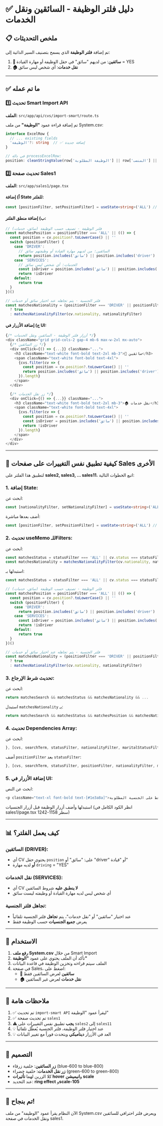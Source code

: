 # ✅ دليل فلتر الوظيفة - السائقين ونقل الخدمات

## 📋 ملخص التحديثات

تم إضافة **فلتر الوظيفة** الذي يسمح بتصنيف السير الذاتية إلى:
1. **🚗 سائقين**: من لديهم "سائق" في حقل الوظيفة أو مهارة القيادة = YES
2. **🏠 نقل خدمات**: أي شخص ليس سائق

---

## ✅ ما تم عمله

### 1️⃣ تحديث Smart Import API
**الملف**: `src/app/api/cvs/import-smart/route.ts`

تم إضافة قراءة عمود **"الوظيفة"** من ملف System.csv:

```typescript
interface ExcelRow {
  // ... existing fields
  'الوظيفة'?: string  // ✅ إضافة جديدة
}

// في دالة processExcelRow:
position: cleanStringValue(row['الوظيفة المطلوبة'] || row['المنصب'] || row['الوظيفة']), // ✅ إضافة "الوظيفة"
```

### 2️⃣ تحديث صفحة Sales1
**الملف**: `src/app/sales1/page.tsx`

#### أ) إضافة State للفلتر:
```typescript
const [positionFilter, setPositionFilter] = useState<string>('ALL') // فلتر الوظيفة: سائق، خدمات
```

#### ب) إضافة منطق الفلتر:
```typescript
// فلتر الوظيفة - تصنيف حسب الوظيفة (سائق، خدمات)
const matchesPosition = positionFilter === 'ALL' || (() => {
  const position = cv.position?.toLowerCase() || ''
  switch (positionFilter) {
    case 'DRIVER':
      // السائقين: من لديهم مهارة القيادة أو وظيفتهم سائق
      return position.includes('سائق') || position.includes('driver') || position.includes('قيادة') || cv.driving === SkillLevel.YES
    case 'SERVICES':
      // الخدمات: أي شخص ليس سائق
      const isDriver = position.includes('سائق') || position.includes('driver') || position.includes('قيادة') || cv.driving === SkillLevel.YES
      return !isDriver
    default:
      return true
  }
})()

// فلتر الجنسية - يتم تجاهله عند اختيار سائق أو خدمات
const matchesNationality = (positionFilter === 'DRIVER' || positionFilter === 'SERVICES')
  ? true
  : matchesNationalityFilter(cv.nationality, nationalityFilter)
```

#### ج) إضافة الأزرار في UI:
```typescript
{/* أزرار فلتر الوظيفة - السائقين ونقل الخدمات */}
<div className="grid grid-cols-2 gap-4 mb-6 max-w-2xl mx-auto">
  {/* زر السائقين */}
  <div onClick={() => {...}} className="...">
    <h3 className="text-white font-bold text-2xl mb-3">🚗 سائقين</h3>
    <span className="text-white font-bold text-4xl">
      {cvs.filter(cv => {
        const position = cv.position?.toLowerCase() || ''
        return position.includes('سائق') || position.includes('driver') || position.includes('قيادة') || cv.driving === 'YES'
      }).length}
    </span>
  </div>

  {/* زر نقل الخدمات */}
  <div onClick={() => {...}} className="...">
    <h3 className="text-white font-bold text-2xl mb-3">🏠 نقل خدمات</h3>
    <span className="text-white font-bold text-4xl">
      {cvs.filter(cv => {
        const position = cv.position?.toLowerCase() || ''
        const isDriver = position.includes('سائق') || position.includes('driver') || position.includes('قيادة') || cv.driving === 'YES'
        return !isDriver
      }).length}
    </span>
  </div>
</div>
```

---

## 🔄 كيفية تطبيق نفس التغييرات على صفحات Sales الأخرى

لتطبيق هذا الفلتر على **sales2, sales3, ... sales11**، اتبع الخطوات التالية:

### 1. إضافة State:
ابحث عن:
```typescript
const [nationalityFilter, setNationalityFilter] = useState<string>('ALL')
```

أضف بعدها مباشرة:
```typescript
const [positionFilter, setPositionFilter] = useState<string>('ALL') // فلتر الوظيفة: سائق، خدمات
```

### 2. تحديث useMemo للـFilters:
ابحث عن:
```typescript
const matchesStatus = statusFilter === 'ALL' || cv.status === statusFilter
const matchesNationality = matchesNationalityFilter(cv.nationality, nationalityFilter)
```

استبدلها بـ:
```typescript
const matchesStatus = statusFilter === 'ALL' || cv.status === statusFilter

// فلتر الوظيفة - تصنيف حسب الوظيفة (سائق، خدمات)
const matchesPosition = positionFilter === 'ALL' || (() => {
  const position = cv.position?.toLowerCase() || ''
  switch (positionFilter) {
    case 'DRIVER':
      return position.includes('سائق') || position.includes('driver') || position.includes('قيادة') || cv.driving === SkillLevel.YES
    case 'SERVICES':
      const isDriver = position.includes('سائق') || position.includes('driver') || position.includes('قيادة') || cv.driving === SkillLevel.YES
      return !isDriver
    default:
      return true
  }
})()

// فلتر الجنسية - يتم تجاهله عند اختيار سائق أو خدمات
const matchesNationality = (positionFilter === 'DRIVER' || positionFilter === 'SERVICES')
  ? true
  : matchesNationalityFilter(cv.nationality, nationalityFilter)
```

### 3. تحديث شرط الإرجاع:
ابحث عن:
```typescript
return matchesSearch && matchesStatus && matchesNationality && ...
```

استبدل `matchesNationality` بـ:
```typescript
return matchesSearch && matchesStatus && matchesPosition && matchesNationality && ...
```

### 4. تحديث Dependencies Array:
ابحث عن:
```typescript
}, [cvs, searchTerm, statusFilter, nationalityFilter, maritalStatusFilter, ...])
```

أضف `positionFilter` بعد `statusFilter`:
```typescript
}, [cvs, searchTerm, statusFilter, positionFilter, nationalityFilter, maritalStatusFilter, ...])
```

### 5. إضافة الأزرار في UI:
ابحث عن النص:
```typescript
<p className="text-xl font-bold text-[#1e3a8a]">اضغط على الجنسية المطلوبة 👇</p>
```

استبدلها وأضف أزرار الوظيفة قبل أزرار الجنسيات (انظر الكود الكامل في sales1/page.tsx سطر 1158-1242)

---

## 📊 كيف يعمل الفلتر؟

### السائقين (DRIVER):
- أي CV يحتوي حقل `position` على: "سائق" أو "driver" أو "قيادة"
- **أو** لديه مهارة `driving` = "YES"

### نقل الخدمات (SERVICES):
- أي CV **لا ينطبق عليه** شروط السائقين
- أي شخص ليس لديه مهارة القيادة أو وظيفته ليست سائق

### تجاهل فلتر الجنسية:
- عند اختيار "سائقين" أو "نقل خدمات"، يتم **تجاهل** فلتر الجنسية تلقائياً
- يعرض **جميع الجنسيات** حسب الوظيفة فقط

---

## 🎯 الاستخدام

1. **رفع ملف System.csv** من خلال Smart Import
2. تأكد أن الملف يحتوي على عمود **"الوظيفة"**
3. الملف سيتم قراءته وتخزين الوظيفة في قاعدة البيانات
4. في صفحة Sales، اضغط على:
   - **🚗 سائقين** لعرض السائقين فقط
   - **🏠 نقل خدمات** لعرض غير السائقين

---

## 📝 ملاحظات هامة

1. ✅ تم تحديث `import-smart API` ليقرأ عمود "الوظيفة"
2. ✅ تم تحديث صفحة `sales1`
3. ⚠️ **يجب** تطبيق نفس التغييرات على `sales2` إلى `sales11`
4. 💡 عند اختيار فلتر الوظيفة، فلتر الجنسية يُعطَّل تلقائياً
5. 💡 العد في الأزرار **ديناميكي** ويتحدث فوراً مع تغيير البيانات

---

## 🎨 التصميم

- **زر السائقين**: خلفية زرقاء (blue-600 to blue-800)
- **زر نقل الخدمات**: خلفية خضراء (green-600 to green-800)
- كلا الزرين لهما **تأثيرات hover** و**انيميشن scale**
- عند التحديد: **ring effect** و**scale-105**

---

## 🚀 تم بنجاح!
الآن النظام يقرأ عمود "الوظيفة" من ملف System.csv ويعرض فلتر احترافي للسائقين ونقل الخدمات في صفحة sales1.

